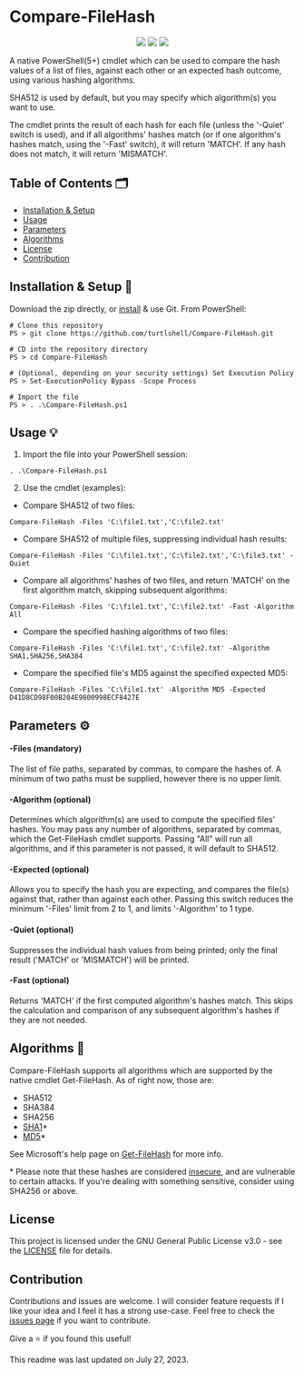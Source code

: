 # Compare-FileHash

<p align="center">
	<a href="LICENSE"><img src="https://badgen.net/static/license/GPL-3.0?icon=github"/></a>
	<img src="https://badgen.net/static/PowerShell/5.0+/orange?icon=terminal"/>
	<img src="https://badgen.net/static/.NET/None/green?icon=windows"/>
</p>

A native PowerShell(5+) cmdlet which can be used to compare the hash values of a list of files, against each other or an expected hash outcome, using various hashing algorithms. 

SHA512 is used by default, but you may specify which algorithm(s) you want to use.

The cmdlet prints the result of each hash for each file (unless the '-Quiet' switch is used), and if all algorithms' hashes match (or if one algorithm's hashes match, using the '-Fast' switch), it will return 'MATCH'. If any hash does not match, it will return 'MISMATCH'.

## Table of Contents 🗂️

- [Installation & Setup](#installation--setup-)
- [Usage](#usage-)
- [Parameters](parameters-%EF%B8%8F)
- [Algorithms](#algorithms-)
- [License](#license)
- [Contribution](#contribution)

## Installation & Setup 🔧

Download the zip directly, or [install](https://github.com/git-guides/install-git) & use Git. From PowerShell:

```
# Clone this repository
PS > git clone https://github.com/turtlshell/Compare-FileHash.git

# CD into the repository directory
PS > cd Compare-FileHash

# (Optional, depending on your security settings) Set Execution Policy
PS > Set-ExecutionPolicy Bypass -Scope Process

# Import the file
PS > . .\Compare-FileHash.ps1
```

## Usage 💡

1. Import the file into your PowerShell session:
```
. .\Compare-FileHash.ps1
```

2. Use the cmdlet (examples):

- Compare SHA512 of two files:
```
Compare-FileHash -Files 'C:\file1.txt','C:\file2.txt'
```

- Compare SHA512 of multiple files, suppressing individual hash results:
```
Compare-FileHash -Files 'C:\file1.txt','C:\file2.txt','C:\file3.txt' -Quiet
```

- Compare all algorithms' hashes of two files, and return 'MATCH' on the first algorithm match, skipping subsequent algorithms:
```
Compare-FileHash -Files 'C:\file1.txt','C:\file2.txt' -Fast -Algorithm All
```

- Compare the specified hashing algorithms of two files:
```
Compare-FileHash -Files 'C:\file1.txt','C:\file2.txt' -Algorithm SHA1,SHA256,SHA384
```

- Compare the specified file's MD5 against the specified expected MD5:
```
Compare-FileHash -Files 'C:\file1.txt' -Algorithm MD5 -Expected D41D8CD98F00B204E9800998ECF8427E
```

## Parameters ⚙️

#### -Files (mandatory)

The list of file paths, separated by commas, to compare the hashes of. A minimum of two paths must be supplied, however there is no upper limit.

#### -Algorithm (optional)

Determines which algorithm(s) are used to compute the specified files' hashes. You may pass any number of algorithms, separated by commas, which the Get-FileHash cmdlet supports. Passing "All" will run all algorithms, and if this parameter is not passed, it will default to SHA512.

#### -Expected (optional)

Allows you to specify the hash you are expecting, and compares the file(s) against that, rather than against each other. Passing this switch reduces the minimum '-Files' limit from 2 to 1, and limits '-Algorithm' to 1 type.

#### -Quiet (optional)

Suppresses the individual hash values from being printed; only the final result ('MATCH' or 'MISMATCH') will be printed.

#### -Fast (optional)

Returns 'MATCH' if the first computed algorithm's hashes match. This skips the calculation and comparison of any subsequent algorithm's hashes if they are not needed.

## Algorithms 🧮

Compare-FileHash supports all algorithms which are supported by the native cmdlet Get-FileHash. As of right now, those are:

- SHA512
- SHA384
- SHA256
- [SHA1](https://en.wikipedia.org/wiki/SHA-1#Attacks)*
- [MD5](https://en.wikipedia.org/wiki/MD5#Security)*

See Microsoft's help page on [Get-FileHash](https://learn.microsoft.com/en-us/powershell/module/microsoft.powershell.utility/get-filehash#parameters) for more info.

\* Please note that these hashes are considered [insecure](https://en.wikipedia.org/wiki/SHA-1#Comparison_of_SHA_functions), and are vulnerable to certain attacks. If you're dealing with something sensitive, consider using SHA256 or above.

## License

This project is licensed under the GNU General Public License v3.0 - see the [LICENSE](LICENSE) file for details.

## Contribution

Contributions and issues are welcome. I will consider feature requests if I like your idea and I feel it has a strong use-case. Feel free to check the [issues page](https://github.com/turtlshell/Compare-FileHash/issues) if you want to contribute.

Give a ⭐️ if you found this useful!

This readme was last updated on July 27, 2023.
